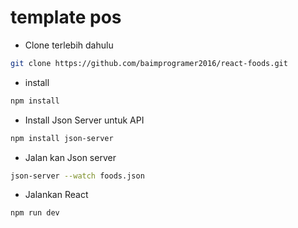 # template pos

- Clone terlebih dahulu

```bash
git clone https://github.com/baimprogramer2016/react-foods.git
```

- install

```bash
npm install
```

- Install Json Server untuk API

```bash
npm install json-server
```

- Jalan kan Json server

```bash
json-server --watch foods.json
```

- Jalankan React

```bash
npm run dev
```
